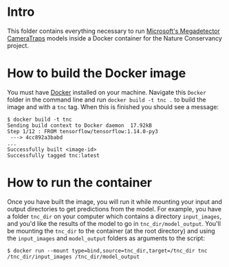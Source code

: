 # Intro
This folder contains everything necessary to run [Microsoft's Megadetector CameraTraps](https://github.com/Microsoft/CameraTraps) models inside a Docker container for the Nature Conservancy project.

# How to build the Docker image
You must have [Docker](https://www.docker.com) installed on your machine. Navigate this `Docker` folder in the command line and run `docker build -t tnc .` to build the image and with a `tnc` tag.
When this is finished you should see a message:
```
$ docker build -t tnc
Sending build context to Docker daemon  17.92kB
Step 1/12 : FROM tensorflow/tensorflow:1.14.0-py3
 ---> 4cc892a3babd
...
Successfully built <image-id>
Successfully tagged tnc:latest
```

# How to run the container
Once you have built the image, you will run it while mounting your input and output directories to get predictions from the model.
For example, you have a folder `tnc_dir` on your computer which contains a directory `input_images`, and you'd like the results of the model to go in `tnc_dir/model_output`. You'll be mounting the `tnc_dir` to the container (at the root directory) and using the `input_images` and `model_output` folders as arguments to the script:
```
$ docker run --mount type=bind,source=tnc_dir,target=/tnc_dir tnc /tnc_dir/input_images /tnc_dir/model_output
```